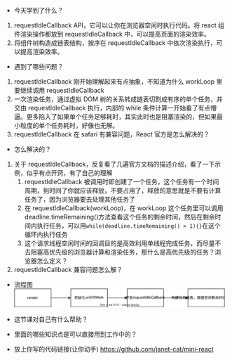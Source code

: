 - 今天学到了什么？

1. requestIdleCallback API，它可以让你在浏览器空闲时执行代码。将 react 组件渲染操作都放到 requestIdleCallback 中，可以提高页面的渲染效率。
2. 将组件树构造成链表结构，按序在 requestIdleCallback 中依次渲染执行，可以提高渲染效率。

- 遇到了哪些问题？

1. requestIdleCallback 刚开始理解起来有点抽象，不知道为什么 workLoop 里要继续调用 requestIdleCallback
2. 一次渲染任务，通过虚拟 DOM 树的关系转成链表切割成有序的单个任务，并交由 requestIdleCallback 执行，内部的 while 条件计算一开始看了有点懵逼。更多陷入了如果单个任务足够耗时，其实此时也是阻塞渲染的，但如果最小粒度的单个任务耗时，好像也无解。
3. requestIdleCallback 在 safari 有兼容问题，React 官方是怎么解决的？

- 怎么解决的？

1. 关于 requestIdleCallback，反复看了几遍官方文档的描述介绍，看了一下示例，似乎有点开窍，有了自己的理解
   1. requestIdleCallback 被调用时即创建了一个任务，这个任务有一个时间周期，到时间了你就应该释放，不要占用了，释放的意思就是不要有计算任务了，因为浏览器要去处理其他任务了
   2. 在 requestIdleCallback(workLoop)，在 workLoop 这个任务里可以调用 deadline.timeRemaining()方法查看这个任务的剩余时间，然后在剩余时间内执行任务，可以用`while(deadline.timeRemaining() > 1){}`在这个循环内执行任务
   3. 这个请求线程空闲时间的回调目的是高效利用单线程完成任务，而尽量不去阻塞高优先级的浏览器计算和渲染任务，那什么是高优先级的任务？浏览器怎么定义？
2. requestIdleCallback 兼容问题怎么解？

- 流程图
  ![react](./drawio/react-dom.drawio.svg)

- 这节课对自己有什么帮助？

- 里面的哪些知识点是可以直接用到工作中的？

- 放上你写的代码链接(让你动手)
  https://github.com/janet-cat/mini-react
